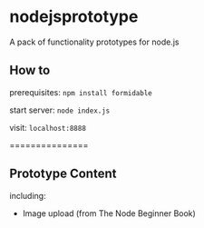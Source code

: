 nodejsprototype
===============

A pack of functionality prototypes for node.js


## How to

prerequisites: `npm install formidable`

start server: `node index.js`

visit: `localhost:8888`

===============
## Prototype Content

including:

*	Image upload (from The Node Beginner Book)




